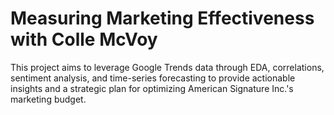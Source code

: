 # Measuring Marketing Effectiveness with Colle McVoy

This project aims to leverage Google Trends data through EDA, correlations, sentiment analysis, and time-series forecasting to provide actionable insights and a strategic plan for optimizing American Signature Inc.'s marketing budget.
